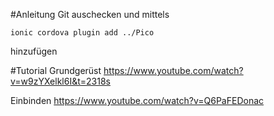 #Anleitung
Git auschecken und mittels 
```
ionic cordova plugin add ../Pico
```

hinzufügen




#Tutorial
Grundgerüst
https://www.youtube.com/watch?v=w9zYXelkl6I&t=2318s

Einbinden
https://www.youtube.com/watch?v=Q6PaFEDonac
